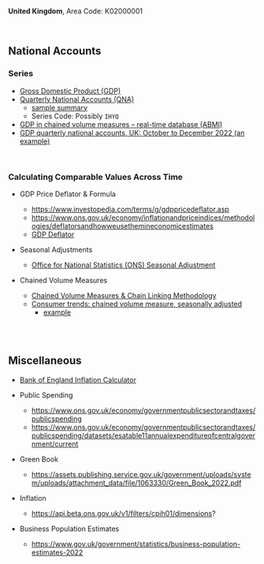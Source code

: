 <br>

**United Kingdom**, Area Code: K02000001

<br>

## National Accounts

### Series

* [Gross Domestic Product (GDP)](https://www.ons.gov.uk/economy/grossdomesticproductgdp)
* [Quarterly National Accounts (QNA)](https://www.ons.gov.uk/economy/grossdomesticproductgdp/datasets/quarterlynationalaccounts)
  * [sample summary](https://www.ons.gov.uk/economy/grossdomesticproductgdp/bulletins/quarterlynationalaccounts/octobertodecember2022)
  * Series Code: Possibly ``IHYQ``
* [GDP in chained volume measures – real-time database (ABMI)](https://www.ons.gov.uk/economy/grossdomesticproductgdp/datasets/realtimedatabaseforukgdpabmi)
* [GDP quarterly national accounts, UK: October to December 2022 (an example)](https://www.ons.gov.uk/economy/grossdomesticproductgdp/bulletins/quarterlynationalaccounts/octobertodecember2022)

<br>

### Calculating Comparable Values Across Time

* GDP Price Deflator & Formula
  * https://www.investopedia.com/terms/g/gdppricedeflator.asp
  * https://www.ons.gov.uk/economy/inflationandpriceindices/methodologies/deflatorsandhowweusethemineconomicestimates
  * [GDP Deflator](https://www.gov.uk/government/collections/gdp-deflators-at-market-prices-and-money-gdp)

* Seasonal Adjustments
  * [Office for National Statistics (ONS) Seasonal Adjustment](https://www.ons.gov.uk/methodology/methodologytopicsandstatisticalconcepts/seasonaladjustment)

* Chained Volume Measures
  * [Chained Volume Measures & Chain Linking Methodology](https://www.ons.gov.uk/economy/nationalaccounts/uksectoraccounts/methodologies/chainlinkingmethodsusedwithintheuknationalaccounts)
  * [Consumer trends: chained volume measure, seasonally adjusted](https://www.beta.ons.gov.uk/economy/nationalaccounts/satelliteaccounts/datasets/consumertrendschainedvolumemeasureseasonallyadjusted/current)
    * [example](https://www.ons.gov.uk/economy/nationalaccounts/satelliteaccounts/bulletins/consumertrends/octobertodecember2022)

<br>
<br>

## Miscellaneous

* [Bank of England Inflation Calculator](https://www.bankofengland.co.uk/monetary-policy/inflation/inflation-calculator)

* Public Spending
  * https://www.ons.gov.uk/economy/governmentpublicsectorandtaxes/publicspending
  * https://www.ons.gov.uk/economy/governmentpublicsectorandtaxes/publicspending/datasets/esatable11annualexpenditureofcentralgovernment/current

* Green Book
  * https://assets.publishing.service.gov.uk/government/uploads/system/uploads/attachment_data/file/1063330/Green_Book_2022.pdf

* Inflation
  * https://api.beta.ons.gov.uk/v1/filters/cpih01/dimensions?

* Business Population Estimates
  * https://www.gov.uk/government/statistics/business-population-estimates-2022

<br>
<br>

<br>
<br>

<br>
<br>

<br>
<br>

